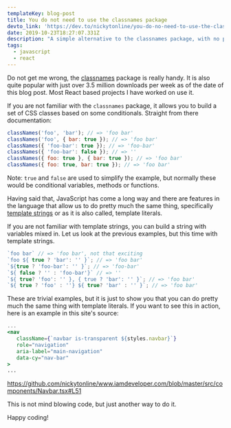 ```yaml
---
templateKey: blog-post
title: You do not need to use the classnames package
devto_link: 'https://dev.to/nickytonline/you-do-no-need-to-use-the-classnames-package-1bb'
date: 2019-10-23T18:27:07.331Z
description: "A simple alternative to the classnames package, with no package \U0001F609"
tags:
  - javascript
  - react
---
```

Do not get me wrong, the [classnames](https://www.npmjs.com/package/classnames) package is really handy. It is also quite popular with just over 3.5 million downloads per week as of the date of this blog post. Most React based projects I have worked on use it.

If you are not familiar with the `classnames` package, it allows you to build a set of CSS classes based on some conditionals. Straight from there documentation:

```javascript
classNames('foo', 'bar'); // => 'foo bar'
classNames('foo', { bar: true }); // => 'foo bar'
classNames({ 'foo-bar': true }); // => 'foo-bar'
classNames({ 'foo-bar': false }); // => ''
classNames({ foo: true }, { bar: true }); // => 'foo bar'
classNames({ foo: true, bar: true }); // => 'foo bar'
```

Note: `true` and `false` are used to simplify the example, but normally these would be conditional variables, methods or functions.

Having said that, JavaScript has come a long way and there are features in the language that allow us to do pretty much the same thing, specifically [template strings](https://developer.mozilla.org/en-US/docs/Web/JavaScript/Reference/Template_literals) or as it is also called, template literals.

If you are not familiar with template strings, you can build a string with variables mixed in. Let us look at the previous examples, but this time with template strings.

```javascript
`foo bar` // => 'foo bar', not that exciting
`foo ${ true ? 'bar': '' }`; // => 'foo bar'
`${true ? 'foo-bar': '' }`; // => 'foo-bar'
`${ false ? '' : 'foo-bar'}` // => ''
`${ true? 'foo': '' }, { true ? 'bar': '' }`; // => 'foo bar'
`${ true ? 'foo' : ''} ${ true? 'bar' : '' }`; // => 'foo bar'
```

These are trivial examples, but it is just to show you that you can do pretty much the same thing with template literals. If you want to see this in action, here is an example in this site's source:

```jsx
...
<nav
   className={`navbar is-transparent ${styles.navbar}`}
   role="navigation"
   aria-label="main-navigation"
   data-cy="nav-bar"
>
...
```

https://github.com/nickytonline/www.iamdeveloper.com/blob/master/src/components/Navbar.tsx#L51

This is not mind blowing code, but just another way to do it.

Happy coding!
